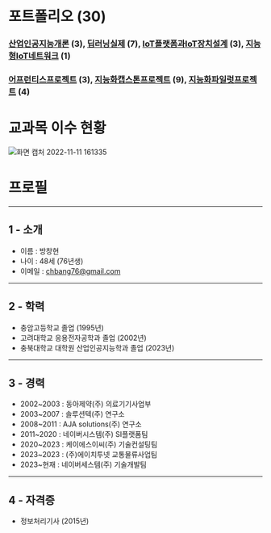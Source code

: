 # 포트폴리오 (30)
### [산업인공지능개론](https://github.com/acebang76/Introduction-to-Industrial-AI) (3), [딥러닝실제](https://github.com/acebang76/Deep-learning-practice) (7), [IoT플랫폼과IoT장치설계](https://github.com/acebang76/IoT-platform-and-IoT-device-design) (3), [지능형IoT네트워크](https://github.com/acebang76/intelligent-IoT-network) (1)

### [어프런티스프로젝트](https://github.com/acebang76/apprentice_project) (3), [지능화캡스톤프로젝트](https://github.com/acebang76/capstone_project) (9), [지능화파일럿프로젝트](https://github.com/acebang76/Intelligent-Pilot-Project) (4)


# 교과목 이수 현황
![화면 캡처 2022-11-11 161335](https://user-images.githubusercontent.com/79088025/201286549-8bd0f29e-7c0f-47f5-912f-ee02a0fc66ff.png)


# 프로필

--------
1 - 소개
--------
 - 이름 : 방창현
 - 나이 : 48세 (76년생)
 - 이메일 : chbang76@gmail.com
--------
2 - 학력
--------
 - 충암고등학교 졸업 (1995년)
 - 고려대학교 응용전자공학과 졸업 (2002년)
 - 충북대학교 대학원 산업인공지능학과 졸업 (2023년)
---------
3 - 경력
---------
 - 2002~2003 : 동아제약(주) 의료기기사업부
 - 2003~2007 : 솔루션텍(주) 연구소
 - 2008~2011 : AJA solutions(주) 연구소
 - 2011~2020 : 네이버시스템(주) SI플랫폼팀
 - 2020~2023 : 케이에스이씨(주) 기술컨설팅팀
 - 2023~2023 : (주)에이치투넷 교통물류사업팀
 - 2023~현재  : 네이버세스템(주) 기술개발팀
 
---------
4 - 자격증
---------
 - 정보처리기사 (2015년)
